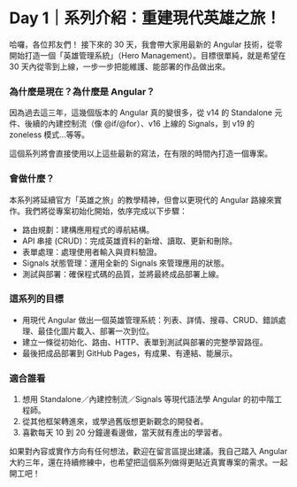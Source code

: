 # Day 1｜系列介紹：重建現代英雄之旅！

哈囉，各位邦友們！
接下來的 30 天，我會帶大家用最新的 Angular 技術，從零開始打造一個「英雄管理系統」（Hero Management）。目標很單純，就是希望在 30 天內從零到上線，一步一步把能維護、能部署的作品做出來。

### 為什麼是現在？為什麼是 Angular？
因為過去這三年，這幾個版本的 Angular 真的變很多，從 v14 的 Standalone 元件、後續的內建控制流（像 @if/@for）、v16 上線的 Signals，到 v19 的 zoneless 模式...等等。

這個系列將會直接使用以上這些最新的寫法，在有限的時間內打造一個專案。

### 會做什麼？
本系列將延續官方「英雄之旅」的教學精神，但會以更現代的 Angular 路線來實作。我們將從專案初始化開始，依序完成以下步驟：
* 路由規劃：建構應用程式的導航結構。
* API 串接 (CRUD)：完成英雄資料的新增、讀取、更新和刪除。
* 表單處理：處理使用者輸入與資料驗證。
* Signals 狀態管理：運用全新的 Signals 來管理應用的狀態。
* 測試與部署：確保程式碼的品質，並將最終成品部署上線。
 
### 這系列的目標
* 用現代 Angular 做出一個英雄管理系統：列表、詳情、搜尋、CRUD、錯誤處理、最佳化圖片載入、部署一次到位。
* 建立一條從初始化、路由、HTTP、表單到測試與部署的完整學習路徑。
* 最後把成品部署到 GitHub Pages，有成果、有連結、能展示。

### 適合誰看
1. 想用 Standalone／內建控制流／Signals 等現代語法學 Angular 的初中階工程師。
2. 從其他框架轉進來，或學過舊版想更新觀念的開發者。
3. 喜歡每天 10 到 20 分鐘邊看邊做，當天就有產出的學習者。

如果對內容或實作方向有任何想法，歡迎在留言區提出建議。我自己踏入 Angular 大約三年，還在持續修練中，也希望把這個系列做得更貼近真實專案的需求。一起開工吧！